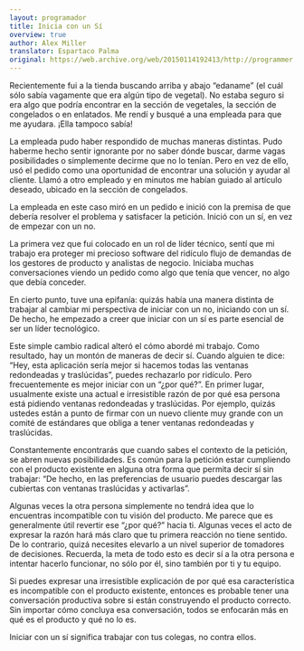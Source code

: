 ```yaml
---
layout: programador
title: Inicia con un Sí
overview: true
author: Alex Miller
translator: Espartaco Palma
original: https://web.archive.org/web/20150114192413/http://programmer.97things.oreilly.com/wiki/index.php/Start_from_Yes
---
```


Recientemente fui a la tienda buscando arriba y abajo “edaname” (el cuál
sólo sabía vagamente que era algún tipo de vegetal). No estaba seguro si
era algo que podría encontrar en la sección de vegetales, la sección de
congelados o en enlatados. Me rendí y busqué a una empleada para que me
ayudara. ¡Ella tampoco sabía!

La empleada pudo haber respondido de muchas maneras distintas. Pudo
haberme hecho sentir ignorante por no saber dónde buscar, darme vagas
posibilidades o simplemente decirme que no lo tenían. Pero en vez de
ello, usó el pedido como una oportunidad de encontrar una solución y
ayudar al cliente. Llamó a otro empleado y en minutos me habían guiado
al artículo deseado, ubicado en la sección de congelados.

La empleada en este caso miró en un pedido e inició con la premisa de
que debería resolver el problema y satisfacer la petición. Inició con un
sí, en vez de empezar con un no.

La primera vez que fui colocado en un rol de líder técnico, sentí que mi
trabajo era proteger mi precioso software del ridículo flujo de demandas
de los gestores de producto y analistas de negocio. Iniciaba muchas
conversaciones viendo un pedido como algo que tenía que vencer, no algo
que debía conceder.

En cierto punto, tuve una epifanía: quizás había una manera distinta de
trabajar al cambiar mi perspectiva de iniciar con un no, iniciando con
un sí. De hecho, he empezado a creer que iniciar con un sí es parte
esencial de ser un líder tecnológico.

Este simple cambio radical alteró el cómo abordé mi trabajo. Como
resultado, hay un montón de maneras de decir sí. Cuando alguien te dice:
“Hey, esta aplicación sería mejor si hacemos todas las ventanas
redondeadas y traslúcidas”, puedes rechazarlo por ridículo. Pero
frecuentemente es mejor iniciar con un “¿por qué?”. En primer lugar,
usualmente existe una actual e irresistible razón de por qué esa persona
está pidiendo ventanas redondeadas y traslúcidas. Por ejemplo, quizás
ustedes están a punto de firmar con un nuevo cliente muy grande con un
comité de estándares que obliga a tener ventanas redondeadas y
traslúcidas.

Constantemente encontrarás que cuando sabes el contexto de la petición,
se abren nuevas posibilidades. Es común para la petición estar
cumpliendo con el producto existente en alguna otra forma que permita
decir sí sin trabajar: “De hecho, en las preferencias de usuario puedes
descargar las cubiertas con ventanas traslúcidas y activarlas”.

Algunas veces la otra persona simplemente no tendrá idea que lo
encuentras incompatible con tu visión del producto. Me parece que es
generalmente útil revertir ese “¿por qué?” hacia ti. Algunas veces el
acto de expresar la razón hará más claro que tu primera reacción no
tiene sentido. De lo contrario, quizá necesites elevarlo a un nivel
superior de tomadores de decisiones. Recuerda, la meta de todo esto es
decir sí a la otra persona e intentar hacerlo funcionar, no sólo por él,
sino también por ti y tu equipo.

Si puedes expresar una irresistible explicación de por qué esa
característica es incompatible con el producto existente, entonces es
probable tener una conversación productiva sobre si están construyendo
el producto correcto. Sin importar cómo concluya esa conversación, todos
se enfocarán más en qué es el producto y qué no lo es.

Iniciar con un sí significa trabajar con tus colegas, no contra ellos.

